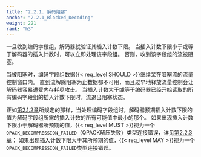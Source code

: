```yaml
---
title: "2.2.1. 解码阻塞"
anchor: "2.2.1_Blocked_Decoding"
weight: 221
rank: "h3"
---
```


一旦收到编码字段组，解码器就验证其插入计数下限。
当插入计数下限小于或等于解码器的插入计数时，可以立即处理该字段组。
否则，收到该字段组的流被阻塞。

当被阻塞时，编码字段组数据{{< req_level SHOULD >}}继续呆在阻塞流的流量控制窗口内。
直到流解除阻塞为止数据都不可用，而且过早地释放流量控制会让解码器容易遭受内存耗尽攻击。
当插入计数大于或等于编码器已经开始读取的所有编码字段组的插入计数下限时，流退出阻塞状态。

正如[第2.1.2章]()所规定的那样，当处理编码字段组时，解码器预期插入计数下限的值为解码字段组所需的插入计数的所有可能值中最小的那个。
如果出现插入计数下限小于解码器所预期的值，{{< req_level MUST >}}视为一个`QPACK_DECOMPRESSION_FAILED`（QPACK解压失败）类型连接错误，详见[第2.2.3章]()；
如果出现插入计数下限大于其所预期的值，{{< req_level MAY >}}视为一个`QPACK_DECOMPRESSION_FAILED`类型连接错误。
